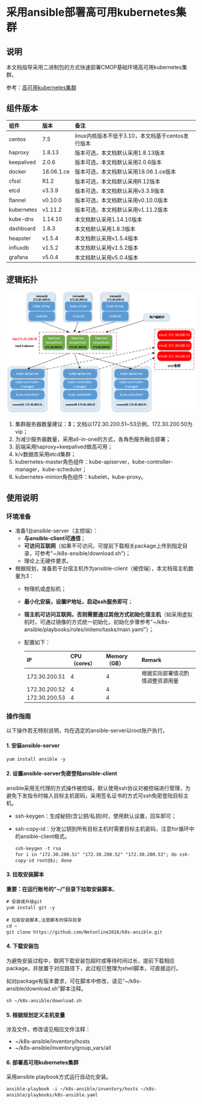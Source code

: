 # 采用ansible部署高可用kubernetes集群

## 说明
本文档指导采用二进制包的方式快速部署CMOP基础环境高可用kubernetes集群。

参考：[高可用kubernetes集群](https://www.cnblogs.com/netonline/tag/kubernetes/)

## 组件版本
|组件|版本|备注|
|:---|:---|:---|
|centos|7.5|linux内核版本不低于3.10，本文档基于centos发行版本|
|haproxy|1.8.13|版本可选，本文档默认采用1.8.13版本|
|keepalived|2.0.6|版本可选，本文档默认采用2.0.6版本|
|docker|18.06.1.ce|版本可选，本文档默认采用18.06.1.ce版本|
|cfssl|R1.2|版本可选，本文档默认采用R.12版本|
|etcd|v3.3.9|版本可选，本文档默认采用v3.3.9版本|
|flannel|v0.10.0|版本可选，本文档默认采用v0.10.0版本|
|kubernetes|v1.11.2|版本可选，本文档默认采用v1.11.2版本|
|kube-dns|1.14.10|本文档默认采用1.14.10版本|
|dashboard|1.8.3|本文档默认采用1.8.3版本|
|heapster|v1.5.4|本文档默认采用v1.5.4版本|
|influxdb|v1.5.2|本文档默认采用v1.5.2版本|
|grafana|v5.0.4|本文档默认采用v5.0.4版本|

## 逻辑拓扑
![](pics/kubernetes-cmop.png)
1. 集群服务器数量建议：**3**；文档以172.30.200.51~53示例，172.30.200.50为vip；
2. 为减少服务器数量，采用all-in-one的方式，各角色服务融合部署；
3. 前端采用haproxy+keepalived做高可用；
4. k/v数据库采用etcd集群；
5. kubernetes-master角色组件：kube-apiserver，kube-controller-manager，kube-scheduler；
6. kubernetes-minion角色组件：kubelet，kube-proxy。

## 使用说明
### 环境准备
- 准备1台ansible-server（主控端）：
  - **与ansible-client可通信**；
  - **可访问互联网**（如果不可访问，可提前下载相关package上传到指定目录，可参考"~/k8s-ansible/download.sh")；
  - 理论上无硬件要求。
- 根据规划，准备若干台宿主机作为ansible-client（被控端），本文档宿主机数量为3：
  - 物理机或虚拟机；
  - **最小化安装，设置IP地址，启动ssh服务即可**；
  - **宿主机可访问互联网，否则需要通过其他方式初始化宿主机**（如采用虚拟机时，可通过镜像的方式统一初始化，初始化步骤参考"~/k8s-ansible/playbooks/roles/initenv/tasks/main.yaml"）；
  - 配置如下：

    |IP|CPU（cores）|Memory（GB）|Remark|
    |:---|:---|:---|:---|
    |172.30.200.51|4|4|根据实际部署情况酌情调整资源用量|
    |172.30.200.52|4|4|
    |172.30.200.53|4|4|

### 操作指南
以下操作若无特别说明，均在选定的ansible-server以root账户执行。
#### 1. 安装ansible-server
```shell
yum install ansible -y
```

#### 2. 设置ansible-server免密登陆ansible-client
ansible采用无代理的方式操作被控端，默认使用ssh协议对被控端进行管理，为避免下发指令时输入目标主机密码，采用签名证书的方式可ssh免密登陆目标主机。
  - ssh-keygen：生成秘钥(含公钥/私钥)时，使用默认设置，回车即可；
  - ssh-copy-id：分发公钥到所有目标主机时需要目标主机密码，注意for循环中的ansible-client格式。
  
    ```shell
    ssh-keygen -t rsa
    for i in "172.30.200.51" "172.30.200.52" "172.30.200.53"; do ssh-copy-id root@$i; done
    ```

#### 3. 拉取安装脚本
**重要：在运行账号的"~/"目录下拉取安装脚本**。
```shell
# 安装或升级git
yum install git -y

# 拉取安装脚本,注意脚本的保存目录
cd ~
git clone https://github.com/Netonline2016/k8s-ansible.git
```

#### 4. 下载安装包
为避免安装过程中，联网下载安装包超时或等待时间过长，提前下载相应package，并放置于对应路径下，此过程已整理为shell脚本，可直接运行。

如对package有版本要求，可在脚本中修改，请见"~/k8s-ansible/download.sh"脚本注释。
```shell
sh ~/k8s-ansible/download.sh
```

#### 5. 根据规划定义主机变量
涉及文件，修改请见相应文件注释：
  - ~/k8s-ansible/inventory/hosts
  - ~/k8s-ansible/inventory/group_vars/all

#### 6. 部署高可用kubernetes集群
采用ansible playbook方式运行自动化安装。
```shell
ansible-playbook -i ~/k8s-ansible/inventory/hosts ~/k8s-ansible/playbooks/k8s-ansible.yaml
```
